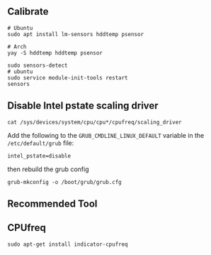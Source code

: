 ## Calibrate

```
# Ubuntu
sudo apt install lm-sensors hddtemp psensor

# Arch
yay -S hddtemp hddtemp psensor
```
```
sudo sensors-detect
# ubuntu
sudo service module-init-tools restart
sensors
```

## Disable Intel pstate scaling driver

```
cat /sys/devices/system/cpu/cpu*/cpufreq/scaling_driver
```

Add the following to the
`GRUB_CMDLINE_LINUX_DEFAULT` variable in the `/etc/default/grub` file:

```
intel_pstate=disable
```

 then rebuild the grub config

```
grub-mkconfig -o /boot/grub/grub.cfg
```

## Recommended Tool

## CPUfreq

```
sudo apt-get install indicator-cpufreq
```
